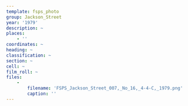```yaml
---
template: fsps_photo
group: Jackson_Street
year: '1979'
description: ~
places:
    - ''
coordinates: ~
heading: ~
classification: ~
section: ~
cell: ~
film_roll: ~
files:
    -
        filename: 'FSPS_Jackson_Street_007,_No_16,_4-4-C,_1979.png'
        caption: ''
---
```

